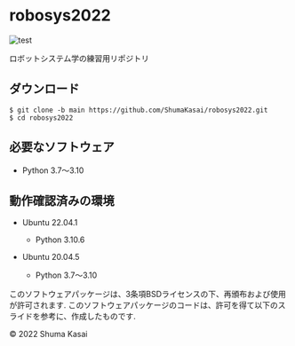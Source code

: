 # robosys2022

![test](https://github.com/ShumaKasai/robosys2022/actions/workflows/test.yml/badge.svg)

ロボットシステム学の練習用リポジトリ

## ダウンロード
```
$ git clone -b main https://github.com/ShumaKasai/robosys2022.git
$ cd robosys2022
```

## 必要なソフトウェア
- Python 3.7～3.10

## 動作確認済みの環境
- Ubuntu 22.04.1
  - Python 3.10.6 

- Ubuntu 20.04.5
  - Python 3.7～3.10


このソフトウェアパッケージは、3条項BSDライセンスの下、再頒布および使用が許可されます.
このソフトウェアパッケージのコードは、許可を得て以下のスライドを参考に、作成したものです.

[ryuichueda/my_slides/robosys_2022]:https://github.com/ryuichiueda/my_slides/tree/master/robosys_2022

© 2022 Shuma Kasai
